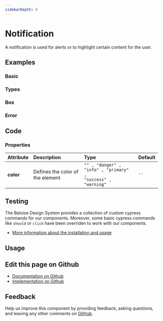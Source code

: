 ```yaml
---
sidebarDepth: 0
---
```


# Notification


<!-- START: human documentation top -->

A notification is used for alerts or to highlight certain content for the user.

<!-- END: human documentation top -->

<ClientOnly><docs-component-tabs></docs-component-tabs></ClientOnly>


## Examples

### Basic

<ClientOnly><docs-demo-bal-notification-75></docs-demo-bal-notification-75></ClientOnly>


### Types

<ClientOnly><docs-demo-bal-notification-76></docs-demo-bal-notification-76></ClientOnly>


### Box

<ClientOnly><docs-demo-bal-notification-77></docs-demo-bal-notification-77></ClientOnly>


### Error

<ClientOnly><docs-demo-bal-notification-78></docs-demo-bal-notification-78></ClientOnly>



## Code



### Properties


| Attribute | Description                      | Type                                                                    | Default         |
| :-------- | :------------------------------- | :---------------------------------------------------------------------- | :-------------- |
| **color** | Defines the color of the element | <code>"" , "danger" , "info" , "primary" , "success" , "warning"</code> | <code>''</code> |

## Testing

The Baloise Design System provides a collection of custom cypress commands for our components. Moreover, some basic cypress commands like `should` or `click` have been overriden to work with our components.

- [More information about the installation and usage](/components/tooling/testing.html)

## Usage

<!-- START: human documentation usage -->

<!-- END: human documentation usage -->



## Edit this page on Github

* [Documentation on Github](https://github.com/baloise/design-system/blob/master/docs/src/components/components/bal-notification.md)
* [Implementation on Github](https://github.com/baloise/design-system/blob/master/packages/components/src/components/bal-notification)

## Feedback

Help us improve this component by providing feedback, asking questions, and leaving any other comments on [GitHub](https://github.com/baloise/design-system/issues/new).

